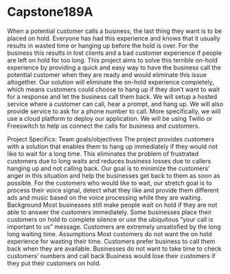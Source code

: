 # Capstone189A
When a potential customer calls a business, the last thing they want is to be placed on hold. Everyone has had this experience and knows that it usually results in wasted time or hanging up before the hold is over. For the business this results in lost clients and a bad customer experience if people are left on hold for too long. This project aims to solve this terrible on-hold experience by providing a quick and easy way to have the business call the potential customer when they are ready and would eliminate this issue altogether. Our solution will eliminate the on-hold experience completely, which means customers could choose to hang up if they don’t want to wait for a response and let the business call them back. We will setup a hosted service where a customer can call, hear a prompt, and hang up. We will also provide service to ask for a phone number to call. More specifically, we will use a cloud platform to deploy our application. We will be using Twilio or Freeswitch to help us connect the calls for business and customers.

Project Specifics:
Team goals/objectives
The project provides customers with a solution that enables them to hang up immediately if they would not like to wait for a long time. This eliminates the problem of frustrated customers due to long waits and reduces business losses due to callers hanging up and not calling back. Our goal is to minimize the customers’ anger in this situation and help the businesses get back to them as soon as possible. For the customers who would like to wait, our stretch goal is to process their voice signal, detect what they like and provide them different ads and music based on the voice processing while they are waiting. 
Background
Most businesses still make people wait on hold if they are not able to answer the customers immediately. Some businesses place their customers on hold to complete silence or use the ubiquitous “your call is important to us” message.
Customers are extremely unsatisfied by the long long waiting time.
Assumptions
Most customers do not want the on hold experience for wasting their time.
Customers prefer business to call them back when they are available.
Businesses do not want to take time to check customers’ numbers and call back
Business would lose their customers if they put their customers on hold.
